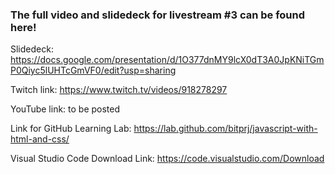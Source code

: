 ### The full video and slidedeck for livestream #3 can be found here!

Slidedeck: https://docs.google.com/presentation/d/1O377dnMY9lcX0dT3A0JpKNiTGmP0Qiyc5lUHTcGmVF0/edit?usp=sharing

Twitch link:  https://www.twitch.tv/videos/918278297

YouTube link: to be posted

Link for GitHub Learning Lab: https://lab.github.com/bitprj/javascript-with-html-and-css/

Visual Studio Code Download Link: https://code.visualstudio.com/Download

